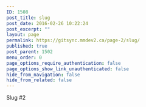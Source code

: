 ```yaml
---
ID: 1508
post_title: slug
post_date: 2016-02-26 10:22:24
post_excerpt: ""
layout: page
permalink: https://gitsync.mmdev2.ca/page-2/slug/
published: true
post_parent: 1502
menu_order: 0
page_options_require_authentication: false
page_options_show_link_unauthenticated: false
hide_from_navigation: false
hide_from_related: false
---
```

Slug #2